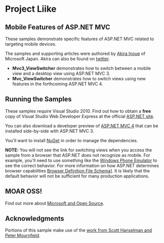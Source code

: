 # Project Liike
## Mobile Features of ASP.NET MVC

These samples demonstrate specific features of ASP.NET MVC related to targeting mobile devices.

The samples and supporting articles were authored by [Akira Inoue](https://github.com/chack411) of Microsoft Japan. Akira can also be found on [twitter](http://twitter.com/chack411).

* **Mvc3_ViewSwitcher** demonstrates how to switch between a mobile view and a desktop view using ASP.NET MVC 3.
* **Mvc_ViewSwitcher** demonstrates how to switch views using new features in the forthcoming ASP.NET MVC 4.

## Running the Samples

These samples require Visual Studio 2010. Find out how to obtain a **free** copy of Visual Studio Web Developer Express at the official [ASP.NET site](http://www.asp.net/mvc).

You can also download a developer preview of [ASP.NET MVC 4](http://www.asp.net/mvc/mvc4) that can be installed side-by-side with ASP.NET MVC 3.

You'll want to install [NuGet](http://www.nuget.org/) in order to manage the dependencies.

**NOTE:** You will not see the link for switching views when you access the sample from a browser that
ASP.NET does not recognize as mobile. For example, you'll need to use something like the [Windows Phone Emulator](msdn.com/en-us/library/ff402563) to see the correct behavior. For more information on how ASP.NET determines browser capabilities [Browser Definition File Schema](http://msdn.microsoft.com/en-us/library/ms228122.aspx)]. It is likely that the default behavior will not be sufficient for many production applications.

## MOAR OSS!
Find out more about [Microsoft and Open Source](http://www.asp.net/mvc/open-source).

## Acknowledgments
Portions of this sample make use of the [work from Scott Hanselman and Peter Mournfield](http://www.hanselman.com/blog/NuGetPackageOfTheWeek10NewMobileViewEnginesForASPNETMVC3SpeccompatibleWithASPNETMVC4.aspx).